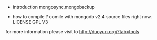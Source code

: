 - introduction
mongosync,mongobackup

- how to compile ?
comile with mongodb v2.4 source files right now.
LICENSE GPL V3


for more information please visit to 
http://duoyun.org/?tab=tools
